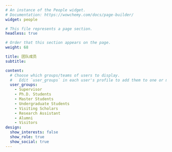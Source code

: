 ```yaml
---
# An instance of the People widget.
# Documentation: https://wowchemy.com/docs/page-builder/
widget: people

# This file represents a page section.
headless: true

# Order that this section appears on the page.
weight: 68

title: 团队成员
subtitle:

content:
  # Choose which groups/teams of users to display.
  #   Edit `user_groups` in each user's profile to add them to one or more of these groups.
  user_groups:
    - Supervisor
    - Ph.D. Students
    - Master Students
    - Undergraduate Students
    - Visiting Scholars
    - Research Assistant
    - Alumni
    - Visitors
design:
  show_interests: false
  show_role: true
  show_social: true
---
```

